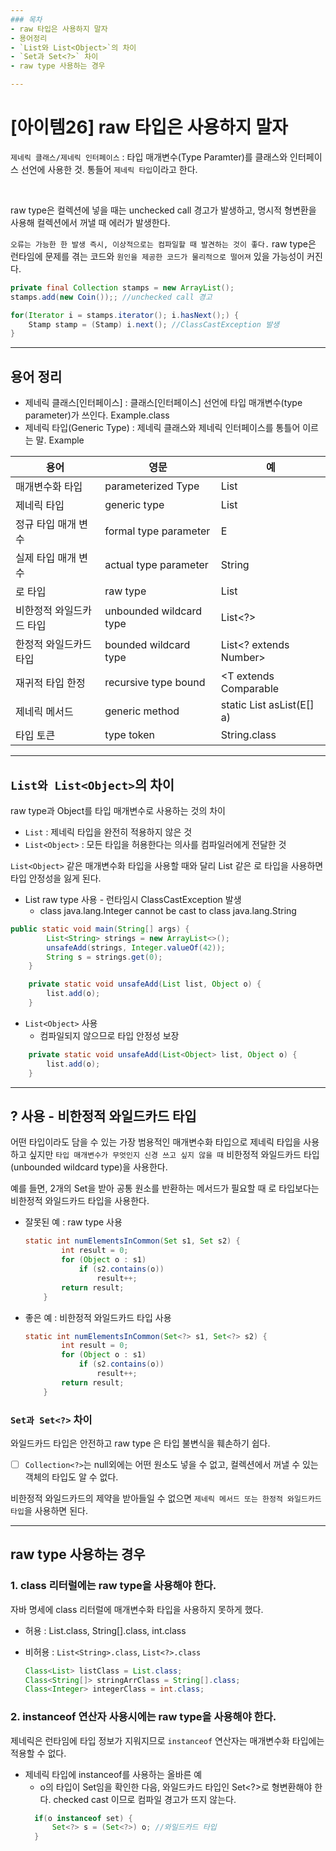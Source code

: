 ```yaml
---
### 목차
- raw 타입은 사용하지 말자
- 용어정리
- `List와 List<Object>`의 차이
- `Set과 Set<?>` 차이
- raw type 사용하는 경우

---
```


#  [아이템26] raw 타입은 사용하지 말자

`제네릭 클래스/제네릭 인터페이스` : 타입 매개변수(Type Paramter)를 클래스와 인터페이스 선언에 사용한 것. 통들어 `제네릭 타입`이라고 한다.

<br>

raw type은 컬렉션에 넣을 때는 unchecked call 경고가 발생하고, 명시적 형변환을 사용해 컬렉션에서 꺼낼 때 에러가 발생한다. 

`오류는 가능한 한 발생 즉시, 이상적으로는 컴파일할 때 발견하는 것이 좋다.` 
raw type은 런타임에 문제를 겪는 코드와 `원인을 제공한 코드가 물리적으로 떨어져` 있을 가능성이 커진다. 

```java
private final Collection stamps = new ArrayList();
stamps.add(new Coin());; //unchecked call 경고

for(Iterator i = stamps.iterator(); i.hasNext();) {
    Stamp stamp = (Stamp) i.next(); //ClassCastException 발생
}
```

---

## 용어 정리
- 제네릭 클래스[인터페이스] : 클래스[인터페이스] 선언에 타입 매개변수(type parameter)가 쓰인다. Example.class
- 제네릭 타입(Generic Type) : 제네릭 클래스와 제네릭 인터페이스를 통틀어 이르는 말. Example<T>

|용어|영문|예|
|----|----|--|
|매개변수화 타입|parameterized Type|List<String>|
|제네릭 타입|generic type|List<E>|
|정규 타입 매개 변수|formal type parameter|E|
|실제 타입 매개 변수|actual type parameter|String|
|로 타입|raw type|List|
|비한정적 와일드카드 타입|unbounded wildcard type|List<?>|
|한정적 와일드카드 타입|bounded wildcard type|List<? extends Number>|
|재귀적 타입 한정|recursive type bound|<T extends Comparable<T>|
|제네릭 메서드|generic method|static <E> List<E> asList(E[] a)|
|타입 토큰|type token|String.class|


---

## `List와 List<Object>`의 차이

raw type과 Object를 타입 매개변수로 사용하는 것의 차이

- `List` : 제네릭 타입을 완전히 적용하지 않은 것
- `List<Object>` : 모든 타입을 허용한다는 의사를 컴파일러에게 전달한 것 

`List<Object>` 같은 매개변수화 타입을 사용할 때와 달리 List 같은 로 타입을 사용하면 타입 안정성을 잃게 된다. 

- List raw type 사용 - 런타임시 ClassCastException 발생
  - class java.lang.Integer cannot be cast to class java.lang.String 

```java
public static void main(String[] args) {
		List<String> strings = new ArrayList<>();
		unsafeAdd(strings, Integer.valueOf(42));
		String s = strings.get(0);
	}

	private static void unsafeAdd(List list, Object o) {
		list.add(o);
	}
```

- `List<Object>` 사용
  - 컴파일되지 않으므로 타입 안정성 보장

```java
	private static void unsafeAdd(List<Object> list, Object o) {
		list.add(o);
	}
```

---

## ? 사용 - 비한정적 와일드카드 타입 

어떤 타입이라도 담을 수 있는 가장 범용적인 매개변수화 타입으로 제네릭 타입을 사용하고 싶지만 `타입 매개변수가 무엇인지 신경 쓰고 싶지 않을 때` 비한정적 와일드카드 타입(unbounded wildcard type)을 사용한다.

예를 들면, 2개의 Set을 받아 공통 원소를 반환하는 메서드가 필요할 때 로 타입보다는 비한정적 와일드카드 타입을 사용한다. 

- 잘못된 예 : raw type 사용
    ```java
    static int numElementsInCommon(Set s1, Set s2) {
            int result = 0;
            for (Object o : s1)
                if (s2.contains(o)) 
                    result++;
            return result;
        }
    ```

- 좋은 예 : 비한정적 와일드카드 타입 사용
    ```java
    static int numElementsInCommon(Set<?> s1, Set<?> s2) {
            int result = 0;
            for (Object o : s1)
                if (s2.contains(o)) 
                    result++;
            return result;
        }
    ```

### `Set과 Set<?>` 차이

와일드카드 타입은 안전하고 raw type 은 타입 불변식을 훼손하기 쉽다. 
- [ ] `Collection<?>`는 null외에는 어떤 원소도 넣을 수 없고, 컬렉션에서 꺼낼 수 있는 객체의 타입도 알 수 없다. 

비한정적 와일드카드의 제약을 받아들일 수 없으면 `제네릭 메서드 또는 한정적 와일드카드 타입`을 사용하면 된다. 

--- 

## raw type 사용하는 경우

### 1. class 리터럴에는 raw type을 사용해야 한다.
자바 명세에 class 리터럴에 매개변수화 타입을 사용하지 못하게 했다. 
- 허용 : List.class, String[].class, int.class
- 비허용 : `List<String>.class`, `List<?>.class`

    ```java
    Class<List> listClass = List.class;
    Class<String[]> stringArrClass = String[].class;
    Class<Integer> integerClass = int.class;
    ```

### 2. instanceof 연산자 사용시에는 raw type을 사용해야 한다.
제네릭은 런타임에 타입 정보가 지워지므로 `instanceof` 연산자는 매개변수화 타입에는 적용할 수 없다. 

- 제네릭 타입에 instanceof를 사용하는 올바른 예
  - o의 타입이 Set임을 확인한 다음, 와일드카드 타입인 Set<?>로 형변환해야 한다.
    checked cast 이므로 컴파일 경고가 뜨지 않는다.
  ```java
    if(o instanceof set) {
        Set<?> s = (Set<?>) o; //와일드카드 타입
    }
  ```

